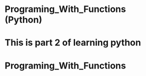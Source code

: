 # Programing_With_Functions (Python)
# This is part 2 of learning python
# Programing_With_Functions
